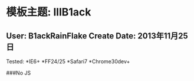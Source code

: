 模板主题: lllB1ack 
==============
User: B1ackRainFlake
Create Date: 2013年11月25日
--------------
Tested:
*IE6+ 
*FF24/25 
*Safari7
*Chrome30dev+

###No JS
